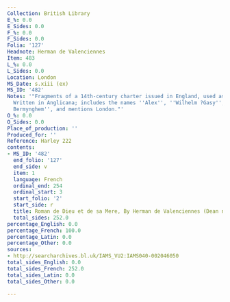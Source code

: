 ```yaml
---
Collection: British Library
E_%: 0.0
E_Sides: 0.0
F_%: 0.0
F_Sides: 0.0
Folia: '127'
Headnote: Herman de Valenciennes
Item: 483
L_%: 0.0
L_Sides: 0.0
Location: London
MS_Date: s.xiii (ex)
MS_ID: '482'
Notes: '"Fragments of a 14th-century charter issued in England, used as endleaves.
  Written in Anglicana; includes the names ''Alex'', ''Wilhelm ?Gasy'', ''Jacobo de
  Bermynghem'', and mentions London."'
O_%: 0.0
O_Sides: 0.0
Place_of_production: ''
Produced_for: ''
Reference: Harley 222
contents:
- MS_ID: '482'
  end_folio: '127'
  end_side: v
  item: 1
  language: French
  ordinal_end: 254
  ordinal_start: 3
  start_folio: '2'
  start_side: r
  title: Roman de Dieu et de sa Mere, By Herman de Valenciennes (Dean no. 485)
  total_sides: 252.0
percentage_English: 0.0
percentage_French: 100.0
percentage_Latin: 0.0
percentage_Other: 0.0
sources:
- http://searcharchives.bl.uk/IAMS_VU2:IAMS040-002046050
total_sides_English: 0.0
total_sides_French: 252.0
total_sides_Latin: 0.0
total_sides_Other: 0.0

---
```

